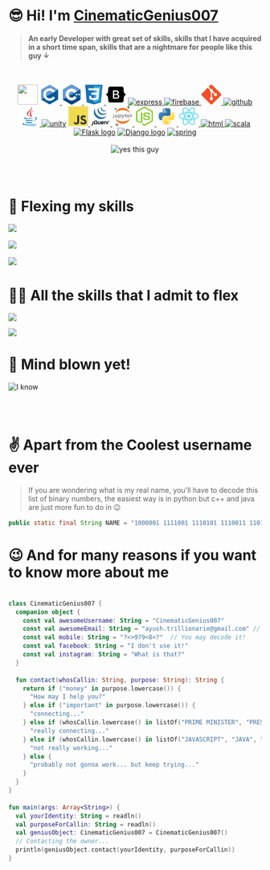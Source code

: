 # 😎 Hi! I'm [CinematicGenius007](https://github.com/CinematicGenius007)

> #### An early **Developer** with great set of skills, skills that I have acquired in a short time span, skills that are a nightmare for people like this guy &#8595;

<br>

<p align="center">
  <a href="https://go.dev/"><img src="https://raw.githubusercontent.com/jmnote/z-icons/master/svg/go.svg" width="40" height="40"></a>
  <a href="https://devdocs.io/c/" target="_blank"> <img src="https://raw.githubusercontent.com/devicons/devicon/master/icons/c/c-original.svg" alt="c" width="40" height="40"/> </a>
  <a href="http://www.cppreference.com/" target="_blank"> <img src="https://raw.githubusercontent.com/devicons/devicon/master/icons/cplusplus/cplusplus-original.svg" alt="cplusplus" width="40" height="40"/> </a>
  <a href="https://www.w3schools.com/css/" target="_blank"> <img src="https://raw.githubusercontent.com/devicons/devicon/master/icons/css3/css3-original.svg" alt="css3" width="40" height="40"/> </a>
  <a href="https://getbootstrap.com" target="_blank"><img src="https://raw.githubusercontent.com/devicons/devicon/master/icons/bootstrap/bootstrap-plain.svg" alt="bootstrap" width="40" height="40"/></a>
  <a href="https://expressjs.com/" target="_blank"> <img src="https://icongr.am/devicon/express-original-wordmark.svg?size=128&color=ffffff" alt="express" width="40" height="40"/> <a href="https://firebase.google.com/" target="_blank"> <img src="https://www.vectorlogo.zone/logos/firebase/firebase-icon.svg" alt="firebase" width="40" height="40"/> </a>
  <a href="https://git-scm.com/" target="_blank"> <img src="https://raw.githubusercontent.com/devicons/devicon/master/icons/git/git-original.svg" alt="git" width="40" height="40"/> </a>
  <a href="https://github.com/" target="_blank"> <img src="https://github.githubassets.com/images/modules/logos_page/GitHub-Mark.png" alt="github" width="40" height="40"/> </a>
  <a href="https://www.java.com" target="_blank"> <img src="https://raw.githubusercontent.com/devicons/devicon/master/icons/java/java-original.svg" alt="java" width="40" height="40"/> </a>
  <a href="https://unity.com/"><img alt="unity" src="https://yt3.ggpht.com/dBwhvX2iF121h0UWumMKi5_4cPclBTKIdIm3KM9KroRUcLWrLkppDf67dIDH-i_YrBAupazR=s900-c-k-c0x00ffffff-no-rj" height="40" /></a>
  <a href="https://www.w3schools.com/js/" target="_blank"> <img src="https://raw.githubusercontent.com/devicons/devicon/master/icons/javascript/javascript-original.svg" alt="javascript" width="40" height="40"/> </a>
  <a href="https://www.jquery.com" target="_blank"> <img src="https://raw.githubusercontent.com/devicons/devicon/master/icons/jquery/jquery-original-wordmark.svg" alt="jquery" width="40" height="40"/> </a>
  <a href="https://jupyter.org/" target="_blank"> <img src="https://raw.githubusercontent.com/devicons/devicon/master/icons/jupyter/jupyter-original-wordmark.svg" alt="jupyter" width="40" height="40"/> </a>
  <a href="https://nodejs.org/" target="_blank"> <img src="https://raw.githubusercontent.com/devicons/devicon/master/icons/nodejs/nodejs-original.svg" alt="nodejs" width="40" height="40"/> </a>
  <a href="https://python.org/" target="_blank"> <img src="https://raw.githubusercontent.com/devicons/devicon/master/icons/python/python-original.svg" alt="python" width="40" height="40"/> </a>
  <a href="https://reactjs.org/" target="_blank"> <img src="https://raw.githubusercontent.com/devicons/devicon/master/icons/react/react-original.svg" alt="react" width="40" height="40"/> </a>
  <a href="https://www.w3schools.com/html/" target="_blank"> <img src="https://www.w3.org/html/logo/downloads/HTML5_Logo.svg" alt="html" width="40" height="40"/> </a>
  <a href="https://www.scala-lang.org/" target="_blank"> <img src="https://www.lightbend.com/assets/images/brand/scala/scala-logos/svg/scala-full-color.svg" alt="scala" height="40"/> </a>
  <a title="Armin Ronacher, Copyrighted free use, via Wikimedia Commons" href="https://commons.wikimedia.org/wiki/File:Flask_logo.svg"><img height="40" alt="Flask logo" src="https://miro.medium.com/max/438/1*0G5zu7CnXdMT9pGbYUTQLQ.png"></a>
  <a title="Django, Public domain, via Wikimedia Commons" href="https://commons.wikimedia.org/wiki/File:Django_logo.svg"><img height="40" alt="Django logo" src="https://www.djangoproject.com/m/img/logos/django-logo-negative.png"></a>
  <a href="https://spring.io/" target="_blank"> <img src="https://www.vectorlogo.zone/logos/springio/springio-ar21.svg" alt="spring" height="40"/> </a>
  <br><br>
  <img style="width: 300px;" src="https://i.chzbgr.com/full/9295338496/h2799B562/text-programming-snt-stressfulat-all-harold-22-years-oldd-makeamemeorg" alt="yes this guy" />
</p>

<br><br>

# 💪 Flexing my skills
  
<p>
  <img style="" src="https://github-readme-stats.vercel.app/api/pin?username=CinematicGenius007&repo=to-do-app&title_color=fff&icon_color=f9f9f9&text_color=9f9f9f&bg_color=151515&show_owner=true" />
</p>
<p>
  <img style="" src="https://github-readme-stats.vercel.app/api/pin?username=CinematicGenius007&repo=to-do-api&title_color=fff&icon_color=f9f9f9&text_color=9f9f9f&bg_color=151515&show_owner=true" />
</p>
<p>
  <img style="" src="https://github-readme-stats.vercel.app/api/pin?username=CinematicGenius007&repo=Movies-box-3&title_color=fff&icon_color=f9f9f9&text_color=9f9f9f&bg_color=151515&show_owner=true" />
</p>
  
<!-- - [Tic Tac Toe - AI](https://github.com/CinematicGenius007/to-do-app)
- [Chess](https://github.com/CinematicGenius007/to-do-api)
- [MoviesBox v3](https://github.com/CinematicGenius007/Movies-box-3) -->
  
# 💪💪 All the skills that I admit to flex

<p >
  <img style="width: 450px; display: block;" src="https://github-readme-stats.vercel.app/api?username=CinematicGenius007&show_icons=true&theme=gradient&count_private=false&bg_color=0,11998E,38EF7D&title_color=fff&text_color=fff&icon_color=79ff97" />
</p>
<p>
  <img style="width:450px; display: block;" src="https://github-readme-stats.vercel.app/api/top-langs/?username=CinematicGenius007&langs_count=8&count_private=false&bg_color=0,11998E,38EF7D&title_color=fff&text_color=fff&icon_color=79ff97" />
</p>

# 🤯 Mind blown yet!

![I know](https://i.imgur.com/TyP5EK9.gif)

<br><br>

# ✌️ Apart from the Coolest username ever

> If you are wondering what is my real name, you'll have to decode this list of binary numbers, the easiest way is in python but c++ and java are just more fun to do in 😉

```Java
public static final String NAME = "1000001 1111001 1110101 1110011 1101000 100000 1010011 1100001 1101001 1101110 1101001";
```

# 😉 And for many reasons if you want to know more about me

```Kotlin

class CinematicGenius007 {
  companion object {
    const val awesomeUsername: String = "CinematicGenius007"
    const val awesomeEmail: String = "ayush.trillionarie@gmail.com" // Not a typo but a well thought mistake!
    const val mobile: String = "?<>979<8<?"  // You may decode it!
    const val facebook: String = "I don't use it!"
    const val instagram: String = "What is that?"
  }
  
  fun contact(whosCallin: String, purpose: String): String {
    return if ("money" in purpose.lowercase()) {
      "How may I help you?"
    } else if ("important" in purpose.lowercase()) {
      "connecting..."
    } else if (whosCallin.lowercase() in listOf("PRIME MINISTER", "PRESIDENT", "SOMEONE IMPORTANT")) {
      "really connecting..."
    } else if (whosCallin.lowercase() in listOf("JAVASCRIPT", "JAVA", "KOTLIN", "PYTHON", "C++")) {
      "not really working..."
    } else {
      "probably not gonna work... but keep trying..."
    }
  }
}

fun main(args: Array<String>) {
  val yourIdentity: String = readln()
  val purposeForCallin: String = readln()
  val geniusObject: CinematicGenius007 = CinematicGenius007()
  // Contacting the owner...
  println(geniusObject.contact(yourIdentity, purposeForCallin))
}

```
